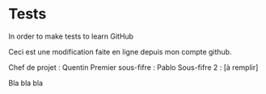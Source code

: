 # Tests
In order to make tests to learn GitHub

Ceci est une modification faite en ligne depuis mon compte github.

Chef de projet : Quentin
Premier sous-fifre : Pablo
Sous-fifre 2 : [à remplir]

Bla bla bla


